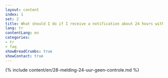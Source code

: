 ```yaml
---
layout: content
index: 1
set: 2
title: What should I do if I receive a notification about 24 hours with no checks by the app?
lang: tr
contentLang: en
categories:
- tr
- faq
showBreadCrumbs: true
showContact: true
---
```

{% include content/en/28-melding-24-uur-geen-controle.md %}
